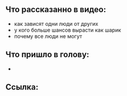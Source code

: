 
## Что рассказанно в видео:
- как зависят одни люди от других
- у кого больше шансов вырасти как шарик
- почему все люди не могут 

## Что пришло в голову:
- 

## Ссылка: 